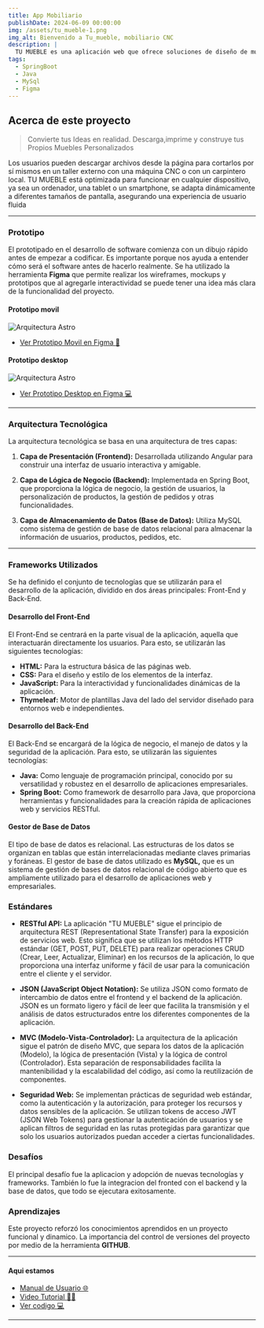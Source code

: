 ```yaml
---
title: App Mobiliario
publishDate: 2024-06-09 00:00:00
img: /assets/tu_mueble-1.png
img_alt: Bienvenido a Tu_mueble, mobiliario CNC
description: |
  TU MUEBLE es una aplicación web que ofrece soluciones de diseño de muebles para ser armados en casa. Permite a los usuarios buscar, personalizar y descargar mobiliario digital de manera intuitiva y sencilla.
tags:
  - SpringBoot
  - Java
  - MySql
  - Figma
---
```



## Acerca de este proyecto

> Convierte tus Ideas en realidad.   Descarga,imprime y construye tus Propios Muebles Personalizados

Los usuarios pueden descargar archivos desde la página para cortarlos por sí mismos en un taller externo con una máquina CNC o con un carpintero local.
TU MUEBLE está optimizada para funcionar en cualquier dispositivo, ya sea un ordenador, una tablet o un smartphone, se adapta dinámicamente a diferentes tamaños de pantalla, asegurando una experiencia de usuario fluida

---

### Prototipo
El prototipado en el desarrollo de software comienza con un dibujo rápido antes de empezar a codificar. Es importante porque nos ayuda a entender cómo será el software antes de hacerlo realmente.
Se ha utilizado la herramienta **Figma** que permite realizar los wireframes, mockups y prototipos que al agregarle interactividad se puede tener una idea más clara de la funcionalidad del proyecto.

#### Prototipo movil
![Arquitectura Astro](/assets/prot-movil.png)

- [Ver Prototipo Movil en Figma 📲](https://www.figma.com/proto/iULylnS9KOiFAY6iwt8wNh/appTuMueble?type=design&node-id=213-3505&t=AORy3WhWfyeOWrjJ-0&scaling=scale-down&page-id=213%3A2251&starting-point-node-id=213%3A3505)


#### Prototipo desktop
![Arquitectura Astro](/assets/prot-desktop.png)

- [Ver Prototipo Desktop en Figma 💻](https://www.figma.com/proto/iULylnS9KOiFAY6iwt8wNh/appTuMueble?type=design&node-id=221-3839&t=AORy3WhWfyeOWrjJ-0&scaling=scale-down&page-id=221%3A3830&starting-point-node-id=221%3A3839)


---

### Arquitectura Tecnológica

La arquitectura tecnológica se basa en una arquitectura de tres capas:
1. **Capa de Presentación (Frontend):** Desarrollada utilizando Angular para construir una
interfaz de usuario interactiva y amigable.

2. **Capa de Lógica de Negocio (Backend):** Implementada en Spring Boot, que proporciona
la lógica de negocio, la gestión de usuarios, la personalización de productos, la gestión de pedidos
y otras funcionalidades.

3. **Capa de Almacenamiento de Datos (Base de Datos):** Utiliza MySQL como sistema de
gestión de base de datos relacional para almacenar la información de usuarios, productos,
pedidos, etc.

----

### Frameworks Utilizados
Se ha definido el conjunto de tecnologías que se utilizarán para el desarrollo de la
aplicación, dividido en dos áreas principales: Front-End y Back-End.

#### Desarrollo del Front-End
El Front-End se centrará en la parte visual de la aplicación, aquella que interactuarán
directamente los usuarios. Para esto, se utilizarán las siguientes tecnologías:
- **HTML:** Para la estructura básica de las páginas web.
- **CSS:** Para el diseño y estilo de los elementos de la interfaz.
- **JavaScript:** Para la interactividad y funcionalidades dinámicas de la aplicación.
- **Thymeleaf:** Motor de plantillas Java del lado del servidor diseñado para entornos web e independientes. 

#### Desarrollo del Back-End
El Back-End se encargará de la lógica de negocio, el manejo de datos y la seguridad de la
aplicación. Para esto, se utilizarán las siguientes tecnologías:

- **Java:** Como lenguaje de programación principal, conocido por su versatilidad y robustez
en el desarrollo de aplicaciones empresariales.
- **Spring Boot:** Como framework de desarrollo para Java, que proporciona
herramientas y funcionalidades para la creación rápida de aplicaciones web y servicios RESTful. 

#### Gestor de Base de Datos
El tipo de base de datos es relacional. Las estructuras de los datos se organizan en tablas
que están interrelacionadas mediante claves primarias y foráneas.
El gestor de base de datos utilizado es **MySQL,** que es un sistema de gestión de bases
de datos relacional de código abierto que es ampliamente utilizado para el desarrollo de
aplicaciones web y empresariales. 


### Estándares
- **RESTful API:** La aplicación "TU MUEBLE" sigue el principio de arquitectura REST
(Representational State Transfer) para la exposición de servicios web. Esto
significa que se utilizan los métodos HTTP estándar (GET, POST, PUT, DELETE)
para realizar operaciones CRUD (Crear, Leer, Actualizar, Eliminar) en los recursos
de la aplicación, lo que proporciona una interfaz uniforme y fácil de usar para la
comunicación entre el cliente y el servidor.

- **JSON (JavaScript Object Notation):** Se utiliza JSON como formato de intercambio
de datos entre el frontend y el backend de la aplicación. JSON es un formato ligero
y fácil de leer que facilita la transmisión y el análisis de datos estructurados entre
los diferentes componentes de la aplicación.

- **MVC (Modelo-Vista-Controlador):** La arquitectura de la aplicación sigue el patrón
de diseño MVC, que separa los datos de la aplicación (Modelo), la lógica de
presentación (Vista) y la lógica de control (Controlador). Esta separación de
responsabilidades facilita la mantenibilidad y la escalabilidad del código, así como
la reutilización de componentes.

- **Seguridad Web:** Se implementan prácticas de seguridad web estándar, como la
autenticación y la autorización, para proteger los recursos y datos sensibles de la
aplicación. Se utilizan tokens de acceso JWT (JSON Web Tokens) para gestionar
la autenticación de usuarios y se aplican filtros de seguridad en las rutas protegidas
para garantizar que solo los usuarios autorizados puedan acceder a ciertas
funcionalidades.

 
### Desafíos
El principal desafío fue la aplicacion y adopción de nuevas tecnologías y frameworks. También lo fue la integracion del fronted con el backend y la base de datos, que todo se ejecutara exitosamente.

### Aprendizajes
Este proyecto reforzó los conocimientos aprendidos en un proyecto funcional y dinamico. La importancia del control de versiones del proyecto por medio de la herramienta **GITHUB**.

---

#### Aqui estamos

- [Manual de Usuario 🌐](https://yasmintorresdesign.my.canva.site/manual-usuario-web-store) 
- [Video Tutorial 👩‍💻](https://www.youtube.com/watch?v=wand9VRd6y0) 
- [Ver codigo 💻](https://github.com/YasminTorresDesign/web-store)

---
 